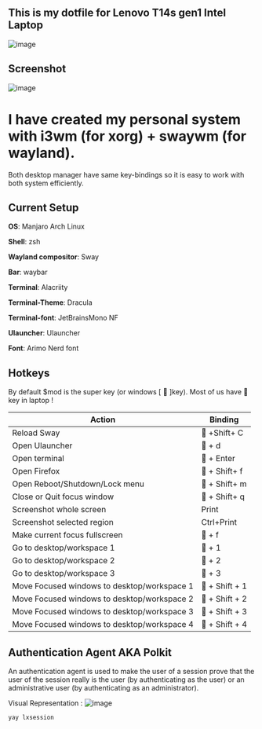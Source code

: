 ## This is my dotfile for Lenovo T14s gen1 Intel Laptop

![image](https://user-images.githubusercontent.com/49124888/144162422-b494e470-9caa-45f5-8869-17de3256fc53.png)

## Screenshot
![image](https://user-images.githubusercontent.com/49124888/144490104-b86aa511-e032-4c5b-ad33-70ecb4ccb9cd.png)



# I have created my personal system with i3wm (for xorg) + swaywm (for wayland).
Both desktop manager have same key-bindings so it is easy to work with both system efficiently.

## Current Setup

**OS**: Manjaro Arch Linux

**Shell**: zsh

**Wayland compositor**: Sway

**Bar**: waybar

**Terminal**: Alacriity

**Terminal-Theme**: Dracula

**Terminal-font**: JetBrainsMono NF

**Ulauncher**: Ulauncher

**Font**: Arimo Nerd font


## Hotkeys

By default $mod is the super key (or windows [  ]key).
Most of us have  key in laptop !

| Action                                          | Binding             |
| ----------------------------------------------- | ------------------- |
| Reload Sway                                     |  +Shift+ C         |
| Open Ulauncher                                  |  + d               |
| Open terminal                                   |  + Enter           |
| Open Firefox						                        |  + Shift+ f        |
| Open Reboot/Shutdown/Lock menu	                |  + Shift+ m        |
| Close or Quit focus window				              |  + Shift+ q        |
| Screenshot whole screen                         |     Print           |
| Screenshot selected region                      | Ctrl+Print          |
| Make current focus fullscreen                   |  + f               |
| Go to desktop/workspace 1						            |  + 1               |
| Go to desktop/workspace 2						            |  + 2               |
| Go to desktop/workspace 3						            |  + 3               |
| Move Focused windows to desktop/workspace 1	    |  + Shift + 1       |
| Move Focused windows to desktop/workspace 2	    |  + Shift + 2       |
| Move Focused windows to desktop/workspace 3	    |  + Shift + 3       |
| Move Focused windows to desktop/workspace 4	    |  + Shift + 4       |


## Authentication Agent  AKA Polkit
An authentication agent is used to make the user of a session prove that the user of the session really is the user (by authenticating as the user) or an administrative user (by authenticating as an administrator).

Visual Representation :
![image](https://user-images.githubusercontent.com/49124888/145926086-b28be635-c3d9-4d10-8803-8f288a1ff46e.png)

`
yay lxsession
`



